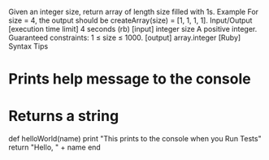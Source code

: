 Given an integer size, return array of length size filled with 1s.
Example
For size = 4, the output should be
createArray(size) = [1, 1, 1, 1].
Input/Output
[execution time limit] 4 seconds (rb)
[input] integer size
A positive integer.
Guaranteed constraints:
1 ≤ size ≤ 1000.
[output] array.integer
[Ruby] Syntax Tips
# Prints help message to the console
# Returns a string
def helloWorld(name)
    print "This prints to the console when you Run Tests"
    return "Hello, " + name
end

